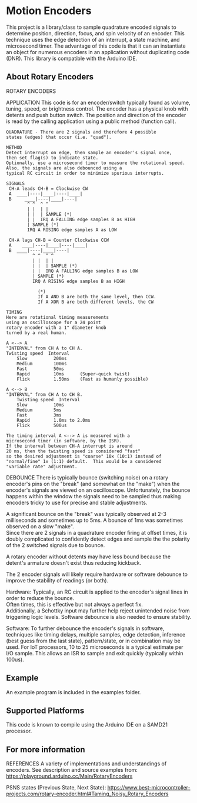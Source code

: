 Motion Encoders
===========
This project is a library/class to sample quadrature encoded signals to determine position, direction, focus, and spin velocity of an encoder. This technique uses the edge detection of an interrupt,  a state machine, and microsecond timer. The advantage of this code is that it can an instantiate an object for numerous encoders in an application without duplicating code (DNR). This library is compatible with the Arduino IDE.

## About Rotary Encoders

ROTARY ENCODERS
   
  APPLICATION 
    This code is for an encoder/switch typically found
    as volume, tuning, speed, or brightness control.
    The encoder has a physical knob with detents and 
    push button switch. The position and direction
    of the encoder is read by the calling application
    using a public method (function call). 
     
    QUADRATURE - There are 2 signals and therefore 4 possible 
    states (edges) that occur (i.e. "quad").  

    METHOD 
	Detect interrupt on edge, then sample an encoder's signal once, 
	then set flag(s) to indicate state.  
	Optionally, use a microsecond timer to measure the rotational speed.  
	Also, the signals are also debounced using a 
	typical RC circuit in order to minimize spurious interrupts. 

	SIGNALS 
     CH-A leads CH-B = Clockwise CW
     A  ____|----|____|----|____|
     B     ____|----|____|----|
            ^ ^  ^ ^
            | |  | |
            | |  | SAMPLE (*) 
            | |  IRQ A FALLING edge samples B as HIGH
            | SAMPLE (*)  
            IRQ A RISING edge samples A as LOW
 
     CH-A lags CH-B = Counter Clockwise CCW
     A    ____|----|____|----|____|
     B  ____|----|____|----|
              ^ ^  ^ ^
              | |  | |
              | |  | SAMPLE (*) 
              | |  IRQ A FALLING edge samples B as LOW
              | SAMPLE (*) 
              IRQ A RISING edge samples B as HIGH

                (*) 
                If A AND B are both the same level, then CCW.
                If A XOR B are both different levels, the CW
     
  	TIMING
	Here are rotational timing measurements 
	using an oscilloscope for a 24 point 
	rotary encoder with a 1" diameter knob
	turned by a real human.

    A <--> A  
    "INTERVAL" from CH A to CH A.
    Twisting speed  Interval
		Slow          200ms
		Medium        100ms
		Fast          50ms
		Rapid         10ms      (Super-quick twist)
		Flick         1.50ms    (Fast as humanly possible)

    A <--> B  
    "INTERVAL" from CH A to CH B.
    	Twisting speed  Interval
      	Slow          10ms
      	Medium        5ms
      	Fast          3ms 
      	Rapid         1.0ms to 2.0ms   
      	Flick         500us      

	The timing interval A <--> A is measured with a 
	microsecond timer (in software, by the ISR).  
	If the interval between CH-A interrupt is around 
	20 ms, then the twisting speed is considered "fast" 
	so the desired adjustment is "coarse" 10x (10:1) instead of 
	"normal/fine" 1x (1:1) default.  This would be a considered
	"variable rate" adjustment. 

  DEBOUNCE
   There is typically bounce (switching noise) on a rotary 
   encoder's pins on the "break" (and somewhat on the "make") 
   when the encoder's signals are viewed on an oscilloscope. 
   Unfortunately, the bounce happens within the window the
   signals need to be sampled thus making encoders tricky to 
   use for precise and stable adjustments.  

   A significant bounce on the "break" was typically 
   observed at 2-3 milliseconds and sometimes up to 5ms. 
   A bounce of 1ms was sometimes observed on a slow "make".  
   Since there are 2 signals in a quadrature encoder 
   firing at offset times, it is doubly complicated to 
   confidently detect edges and sample the 
   the polarity of the 2 switched signals due to bounce.
   
   A rotary encoder without detents may have less bound because 
   the detent's armature doesn't exist thus reducing kickback. 
   
   The 2 encoder signals will likely require hardware or software 
   debounce to improve the stability of readings (or both).
   
   Hardware: Typically, an RC circuit is applied to the encoder's 
   signal lines in order to reduce the bounce.  
   Often times, this is effective but not always a perfect fix.  
   Additionally, a Schottky input may further help reject 
   unintended noise from triggering logic levels.  Software 
   debounce is also needed to ensure stability. 
   
   Software: To further debounce the encoder's signals in software, 
   techniques like timing delays, multiple samples, 
   edge detection, inference (best guess from the last state), 
   pattern/state, or in combination may be used.  For IoT processors, 
   10 to 25 microseconds is a typical estimate per I/O sample. 
   This allows an ISR to sample and exit quickly 
   (typically within 100us).
 
## Example
An example program is included in the examples folder.

## Supported Platforms
This code is known to compile using the Arduino IDE on a SAMD21 processor. 

## For more information

REFERENCES
A variety of implementations and understandings of encoders.
See description and source examples from:
https://playground.arduino.cc/Main/RotaryEncoders

PSNS states (Previous State, Next State):
https://www.best-microcontroller-projects.com/rotary-encoder.html#Taming_Noisy_Rotary_Encoders
